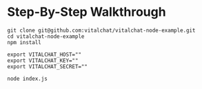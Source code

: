 # Step-By-Step Walkthrough
```
git clone git@github.com:vitalchat/vitalchat-node-example.git
cd vitalchat-node-example
npm install

export VITALCHAT_HOST=""
export VITALCHAT_KEY=""
export VITALCHAT_SECRET=""

node index.js
```